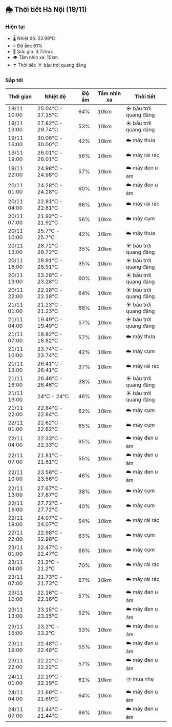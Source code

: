 ## 🌦️ Thời tiết Hà Nội (19/11)

### Hiện tại

- 🌡️ Nhiệt độ: 23.99℃
- 💦 Độ ẩm: 61%
- 💨 Sức gió: 3.72m/s
- 👁️ Tầm nhìn xa: 10km
- ☂️ Thời tiết: ☀️ bầu trời quang đãng

### Sắp tới

| Thời gian | Nhiệt độ | Độ ẩm | Tầm nhìn xa | Thời tiết |
| --- | --- | --- | --- | --- |
| 19/11 10:00 | 25.04℃ - 27.15℃ | 64% | 10km | ☀️ bầu trời quang đãng |
| 19/11 13:00 | 27.82℃ - 29.74℃ | 53% | 10km | ☀️ bầu trời quang đãng |
| 19/11 16:00 | 30.06℃ - 30.06℃ | 42% | 10km | ☁️ mây thưa |
| 19/11 19:00 | 26.01℃ - 26.01℃ | 56% | 10km | ☁️ mây rải rác |
| 19/11 22:00 | 24.98℃ - 24.98℃ | 57% | 10km | ☁️ mây đen u ám |
| 20/11 01:00 | 24.28℃ - 24.28℃ | 60% | 10km | ☁️ mây đen u ám |
| 20/11 04:00 | 22.81℃ - 22.81℃ | 66% | 10km | ☁️ mây rải rác |
| 20/11 07:00 | 21.92℃ - 21.92℃ | 56% | 10km | ☁️ mây cụm |
| 20/11 10:00 | 25.7℃ - 25.7℃ | 42% | 10km | ☁️ mây thưa |
| 20/11 13:00 | 28.72℃ - 28.72℃ | 35% | 10km | ☀️ bầu trời quang đãng |
| 20/11 16:00 | 28.91℃ - 28.91℃ | 35% | 10km | ☀️ bầu trời quang đãng |
| 20/11 19:00 | 23.28℃ - 23.28℃ | 60% | 10km | ☀️ bầu trời quang đãng |
| 20/11 22:00 | 22.18℃ - 22.18℃ | 64% | 10km | ☀️ bầu trời quang đãng |
| 21/11 01:00 | 21.23℃ - 21.23℃ | 68% | 10km | ☀️ bầu trời quang đãng |
| 21/11 04:00 | 19.49℃ - 19.49℃ | 57% | 10km | ☀️ bầu trời quang đãng |
| 21/11 07:00 | 18.82℃ - 18.82℃ | 57% | 10km | ☁️ mây thưa |
| 21/11 10:00 | 23.74℃ - 23.74℃ | 42% | 10km | ☁️ mây cụm |
| 21/11 13:00 | 26.41℃ - 26.41℃ | 37% | 10km | ☁️ mây rải rác |
| 21/11 16:00 | 26.46℃ - 26.46℃ | 38% | 10km | ☀️ bầu trời quang đãng |
| 21/11 19:00 | 24℃ - 24℃ | 46% | 10km | ☀️ bầu trời quang đãng |
| 21/11 22:00 | 22.84℃ - 22.84℃ | 62% | 10km | ☁️ mây cụm |
| 22/11 01:00 | 22.62℃ - 22.62℃ | 65% | 10km | ☁️ mây cụm |
| 22/11 04:00 | 22.33℃ - 22.33℃ | 65% | 10km | ☁️ mây đen u ám |
| 22/11 07:00 | 21.81℃ - 21.81℃ | 55% | 10km | ☁️ mây đen u ám |
| 22/11 10:00 | 23.56℃ - 23.56℃ | 46% | 10km | ☁️ mây đen u ám |
| 22/11 13:00 | 27.67℃ - 27.67℃ | 38% | 10km | ☁️ mây cụm |
| 22/11 16:00 | 27.72℃ - 27.72℃ | 40% | 10km | ☁️ mây cụm |
| 22/11 19:00 | 24.07℃ - 24.07℃ | 54% | 10km | ☁️ mây rải rác |
| 22/11 22:00 | 22.98℃ - 22.98℃ | 63% | 10km | ☁️ mây cụm |
| 23/11 01:00 | 22.47℃ - 22.47℃ | 66% | 10km | ☁️ mây cụm |
| 23/11 04:00 | 21.2℃ - 21.2℃ | 70% | 10km | ☁️ mây rải rác |
| 23/11 07:00 | 21.73℃ - 21.73℃ | 67% | 10km | ☁️ mây rải rác |
| 23/11 10:00 | 22.16℃ - 22.16℃ | 57% | 10km | ☁️ mây đen u ám |
| 23/11 13:00 | 23.15℃ - 23.15℃ | 52% | 10km | ☁️ mây đen u ám |
| 23/11 16:00 | 23.2℃ - 23.2℃ | 53% | 10km | ☁️ mây đen u ám |
| 23/11 19:00 | 22.48℃ - 22.48℃ | 55% | 10km | ☁️ mây đen u ám |
| 23/11 22:00 | 22.22℃ - 22.22℃ | 57% | 10km | ☁️ mây đen u ám |
| 24/11 01:00 | 22.19℃ - 22.19℃ | 61% | 10km | ⛈️ mưa nhẹ |
| 24/11 04:00 | 21.69℃ - 21.69℃ | 64% | 10km | ☁️ mây đen u ám |
| 24/11 07:00 | 21.44℃ - 21.44℃ | 66% | 10km | ☁️ mây đen u ám |
